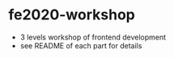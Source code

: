 # fe2020-workshop
- 3 levels workshop of frontend development
- see README of each part for details
